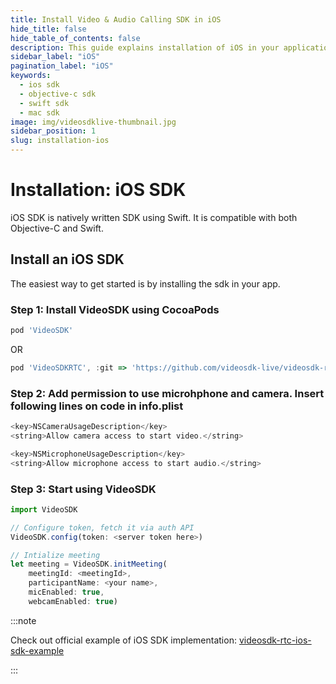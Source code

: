 ```yaml
---
title: Install Video & Audio Calling SDK in iOS
hide_title: false
hide_table_of_contents: false
description: This guide explains installation of iOS in your application. it is compatible with both objective-c and swift.
sidebar_label: "iOS"
pagination_label: "iOS"
keywords:
  - ios sdk
  - objective-c sdk
  - swift sdk
  - mac sdk
image: img/videosdklive-thumbnail.jpg
sidebar_position: 1
slug: installation-ios
---
```


# Installation: iOS SDK
iOS SDK is natively written SDK using Swift. It is compatible with both Objective-C and Swift. 

## Install an iOS SDK

The easiest way to get started is by installing the sdk in your app.

### Step 1: Install VideoSDK using CocoaPods

```js 
pod 'VideoSDK'
```
OR
```js
pod 'VideoSDKRTC', :git => 'https://github.com/videosdk-live/videosdk-rtc-ios-sdk.git'
```

### Step 2: Add permission to use microhphone and camera. Insert following lines on code in info.plist

```js title="info.plist"
<key>NSCameraUsageDescription</key>
<string>Allow camera access to start video.</string>

<key>NSMicrophoneUsageDescription</key>
<string>Allow microphone access to start audio.</string>
```

### Step 3: Start using VideoSDK

```js title="Example"
import VideoSDK

// Configure token, fetch it via auth API
VideoSDK.config(token: <server token here>)

// Intialize meeting
let meeting = VideoSDK.initMeeting(
    meetingId: <meetingId>,
    participantName: <your name>,
    micEnabled: true,
    webcamEnabled: true)
```

:::note

Check out official example of iOS SDK implementation: [videosdk-rtc-ios-sdk-example](https://github.com/videosdk-live/videosdk-rtc-ios-sdk-example)

:::